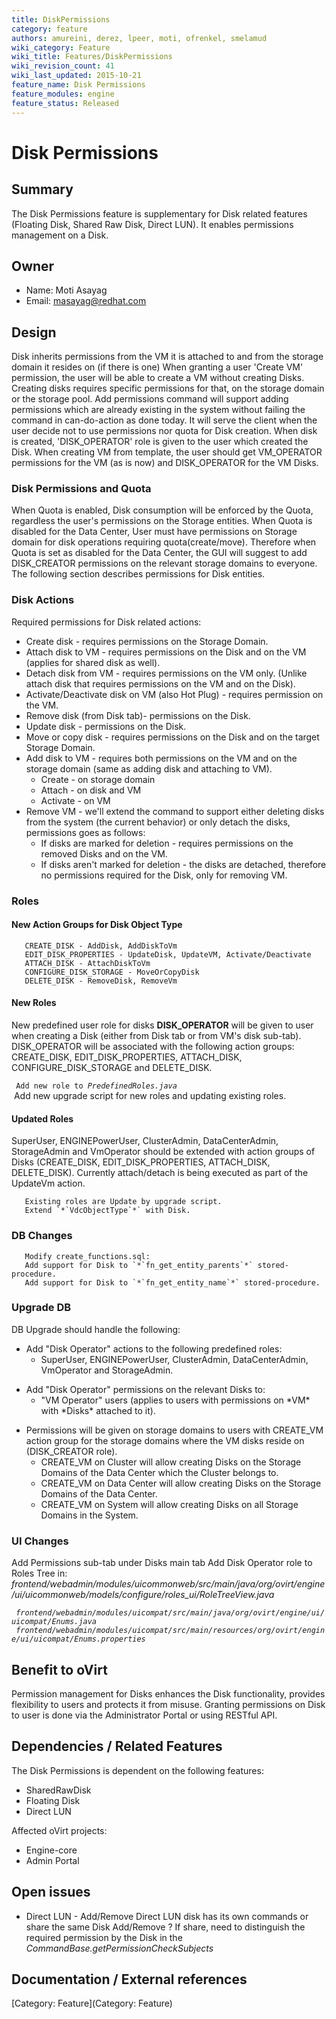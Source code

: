 ```yaml
---
title: DiskPermissions
category: feature
authors: amureini, derez, lpeer, moti, ofrenkel, smelamud
wiki_category: Feature
wiki_title: Features/DiskPermissions
wiki_revision_count: 41
wiki_last_updated: 2015-10-21
feature_name: Disk Permissions
feature_modules: engine
feature_status: Released
---
```


# Disk Permissions

## Summary

The Disk Permissions feature is supplementary for Disk related features (Floating Disk, Shared Raw Disk, Direct LUN). It enables permissions management on a Disk.

## Owner

*   Name: Moti Asayag
*   Email: masayag@redhat.com

## Design

Disk inherits permissions from the VM it is attached to and from the storage domain it resides on (if there is one)
When granting a user 'Create VM' permission, the user will be able to create a VM without creating Disks.
Creating disks requires specific permissions for that, on the storage domain or the storage pool.
Add permissions command will support adding permissions which are already existing in the system without failing the command in can-do-action as done today.
It will serve the client when the user decide not to use permissions nor quota for Disk creation.
When disk is created, 'DISK_OPERATOR' role is given to the user which created the Disk.
When creating VM from template, the user should get VM_OPERATOR permissions for the VM (as is now) and DISK_OPERATOR for the VM Disks.

### Disk Permissions and Quota

When Quota is enabled, Disk consumption will be enforced by the Quota, regardless the user's permissions on the Storage entities.
When Quota is disabled for the Data Center, User must have permissions on Storage domain for disk operations requiring quota(create/move).
Therefore when Quota is set as disabled for the Data Center, the GUI will suggest to add DISK_CREATOR permissions on the relevant storage domains to everyone.
 The following section describes permissions for Disk entities.

### Disk Actions

Required permissions for Disk related actions:

*   Create disk - requires permissions on the Storage Domain.
*   Attach disk to VM - requires permissions on the Disk and on the VM (applies for shared disk as well).
*   Detach disk from VM - requires permissions on the VM only. (Unlike attach disk that requires permissions on the VM and on the Disk).
*   Activate/Deactivate disk on VM (also Hot Plug) - requires permission on the VM.
*   Remove disk (from Disk tab)- permissions on the Disk.
*   Update disk - permissions on the Disk.
*   Move or copy disk - requires permissions on the Disk and on the target Storage Domain.
*   Add disk to VM - requires both permissions on the VM and on the storage domain (same as adding disk and attaching to VM).
    -   Create - on storage domain
    -   Attach - on disk and VM
    -   Activate - on VM
*   Remove VM - we'll extend the command to support either deleting disks from the system (the current behavior) or only detach the disks, permissions goes as follows:
    -   If disks are marked for deletion - requires permissions on the removed Disks and on the VM.
    -   If disks aren't marked for deletion - the disks are detached, therefore no permissions required for the Disk, only for removing VM.

### Roles

#### New Action Groups for Disk Object Type

       CREATE_DISK - AddDisk, AddDiskToVm
       EDIT_DISK_PROPERTIES - UpdateDisk, UpdateVM, Activate/Deactivate
       ATTACH_DISK - AttachDiskToVm
       CONFIGURE_DISK_STORAGE - MoveOrCopyDisk
       DELETE_DISK - RemoveDisk, RemoveVm

#### New Roles

New predefined user role for disks **DISK_OPERATOR** will be given to user when creating a Disk (either from Disk tab or from VM's disk sub-tab).
DISK_OPERATOR will be associated with the following action groups: CREATE_DISK, EDIT_DISK_PROPERTIES, ATTACH_DISK, CONFIGURE_DISK_STORAGE and DELETE_DISK.

` Add new role to `*`PredefinedRoles.java`*
       Add new upgrade script for new roles and updating existing roles.

#### Updated Roles

SuperUser, ENGINEPowerUser, ClusterAdmin, DataCenterAdmin, StorageAdmin and VmOperator should be extended with action groups of Disks (CREATE_DISK, EDIT_DISK_PROPERTIES, ATTACH_DISK, DELETE_DISK).
Currently attach/detach is being executed as part of the UpdateVm action.

       Existing roles are Update by upgrade script.
       Extend `*`VdcObjectType`*` with Disk.

### DB Changes

       Modify create_functions.sql:
       Add support for Disk to `*`fn_get_entity_parents`*` stored-procedure.
       Add support for Disk to `*`fn_get_entity_name`*` stored-procedure.

### Upgrade DB

DB Upgrade should handle the following:

*   Add "Disk Operator" actions to the following predefined roles:
    -   SuperUser, ENGINEPowerUser, ClusterAdmin, DataCenterAdmin, VmOperator and StorageAdmin.

<!-- -->

*   Add "Disk Operator" permissions on the relevant Disks to:
    -   "VM Operator" users (applies to users with permissions on \*VM\* with \*Disks\* attached to it).

<!-- -->

*   Permissions will be given on storage domains to users with CREATE_VM action group for the storage domains where the VM disks reside on (DISK_CREATOR role).
    -   CREATE_VM on Cluster will allow creating Disks on the Storage Domains of the Data Center which the Cluster belongs to.
    -   CREATE_VM on Data Center will allow creating Disks on the Storage Domains of the Data Center.
    -   CREATE_VM on System will allow creating Disks on all Storage Domains in the System.

### UI Changes

Add Permissions sub-tab under Disks main tab
Add Disk Operator role to Roles Tree in:
 *frontend/webadmin/modules/uicommonweb/src/main/java/org/ovirt/engine/ui/uicommonweb/models/configure/roles_ui/RoleTreeView.java*

` `*`frontend/webadmin/modules/uicompat/src/main/java/org/ovirt/engine/ui/uicompat/Enums.java`*
` `*`frontend/webadmin/modules/uicompat/src/main/resources/org/ovirt/engine/ui/uicompat/Enums.properties`*

## Benefit to oVirt

Permission management for Disks enhances the Disk functionality, provides flexibility to users and protects it from misuse.
Granting permissions on Disk to user is done via the Administrator Portal or using RESTful API.

## Dependencies / Related Features

The Disk Permissions is dependent on the following features:

*   SharedRawDisk
*   Floating Disk
*   Direct LUN

Affected oVirt projects:

*   Engine-core
*   Admin Portal

## Open issues

*   Direct LUN - Add/Remove Direct LUN disk has its own commands or share the same Disk Add/Remove ? If share, need to distinguish the required permission by the Disk in the *CommandBase.getPermissionCheckSubjects*

## Documentation / External references



[Category: Feature](Category: Feature)
